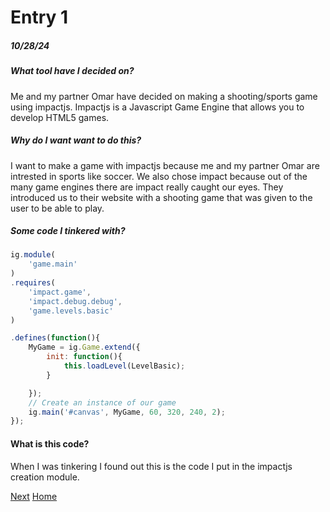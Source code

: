 # Entry 1
##### 10/28/24

##### What tool have I decided on?
Me and my partner Omar have decided on making a shooting/sports game using impactjs. Impactjs is a Javascript Game Engine that allows you to develop HTML5 games.

##### Why do I want want to do this?
I want to make a game with impactjs because me and my partner Omar are intrested in sports like soccer. We also chose impact because out of the many game engines there are impact really caught our eyes. They introduced us to their website with a shooting game that was given to the user to be able to play.

##### Some code I tinkered with?
```js
ig.module(
    'game.main'
)
.requires(
    'impact.game',
    'impact.debug.debug',
    'game.levels.basic'
)

.defines(function(){
    MyGame = ig.Game.extend({
        init: function(){
            this.loadLevel(LevelBasic);
        }

    });
    // Create an instance of our game
    ig.main('#canvas', MyGame, 60, 320, 240, 2);
});
```

#### What is this code?
When I was tinkering I found out this is the code I put in the impactjs creation module.


[Next](entry02.md)
[Home](../README.md)
